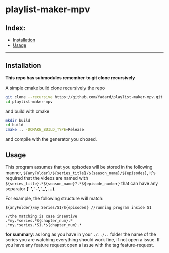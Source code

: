 # playlist-maker-mpv
## Index:
 - [Installation](#Installation)
 - [Usage](#Usage)

----

<a name="Installation"></a>
## Installation
**This repo has submodules remember to git clone recursively**

A simple cmake build
clone recursively the repo
```bash
git clone --recursive https://github.com/Yadard/playlist-maker-mpv.git
cd playlist-maker-mpv
```
and build with cmake
``` bash
mkdir build
cd build
cmake .. -DCMAKE_BUILD_TYPE=Release
```
and compile with the generator you chosed.


<a name="Usage"></a>
## Usage
This program assumes that you episodes will be stored in the following manner, ``${anyFolder}/${series_title}/${season_name}/${episodes}``, it's required that the videos are named with ``${series_title}.*${season_name}?.*${episode_number}`` that can have any separator **(' ', '-', '_', ...)**.

For example, the following structure will match:

``${anyFolder}/my Series/S1/${episodes} //running program inside S1``
```
//the matching is case insentive
.*my.*series.*${chapter_num}.*
.*my.*series.*S1.*${chapter_num}.*
```

**for summary**: as long as you have in your ``./../..`` folder the name of the series you are watching everything should work fine, if not open a issue. If you have any feature request open a issue with the tag feature-request.